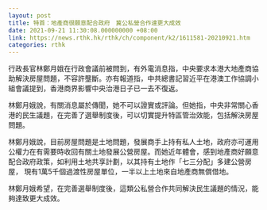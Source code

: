 ```yaml
---
layout: post
title: 特首：地產商很願意配合政府　冀公私營合作達更大成效
date: 2021-09-21 11:30:08.000000000 +08:00
link: https://news.rthk.hk/rthk/ch/component/k2/1611581-20210921.htm
categories: rthk
---
```


行政長官林鄭月娥在行政會議前被問到，有外電消息指，中央要求本港大地產商協助解決房屋問題，不容許壟斷。亦有報道指，中共總書記習近平在港澳工作協調小組會議提到，香港商界影響中央治港日子已一去不復返。

林鄭月娥說，有關消息屬於傳聞，她不可以證實或評論。但她指，中央非常關心香港的民生議題，在完善了選舉制度後，可以切實提升特區管治效能，包括解決房屋問題。

林鄭月娥說，目前房屋問題是土地問題，發展商手上持有私人土地，政府亦可運用公權力在有需要時收回有關土地發展公營房屋。而她近年體會，感到地產商好願意配合政府政策，如利用土地共享計劃，以其持有土地作「七三分配」多建公營房屋， 現有1萬5千個過渡性房屋單位，一半以上土地來自地產商無償借地。

林鄭月娥希望，在完善選舉制度後，這類公私營合作共同解決民生議題的情況，能夠達致更大成效。
